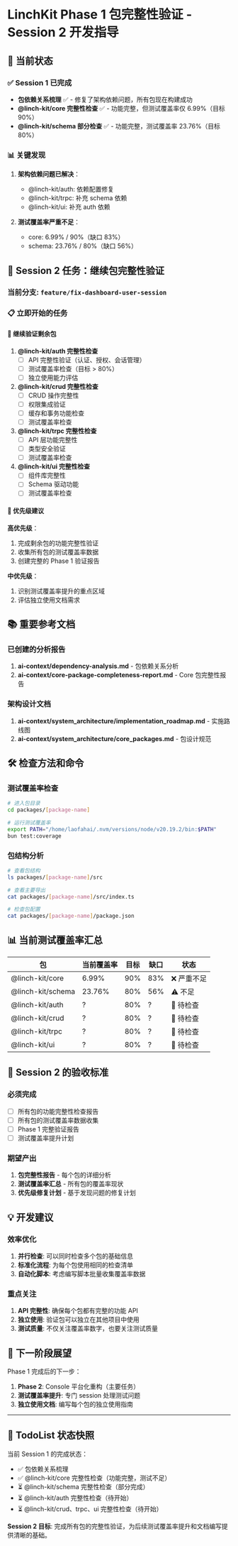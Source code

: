 # LinchKit Phase 1 包完整性验证 - Session 2 开发指导

## 🎯 当前状态

### ✅ Session 1 已完成
- **包依赖关系梳理** ✅ - 修复了架构依赖问题，所有包现在构建成功
- **@linch-kit/core 完整性检查** ✅ - 功能完整，但测试覆盖率仅 6.99%（目标 90%）
- **@linch-kit/schema 部分检查** ✅ - 功能完整，测试覆盖率 23.76%（目标 80%）

### 📊 关键发现
1. **架构依赖问题已解决**：
   - @linch-kit/auth: 依赖配置修复
   - @linch-kit/trpc: 补充 schema 依赖
   - @linch-kit/ui: 补充 auth 依赖

2. **测试覆盖率严重不足**：
   - core: 6.99% / 90%（缺口 83%）
   - schema: 23.76% / 80%（缺口 56%）

## 🚀 Session 2 任务：继续包完整性验证

### **当前分支**: `feature/fix-dashboard-user-session`

### 📋 立即开始的任务

#### 🔄 **继续验证剩余包**

1. **@linch-kit/auth 完整性检查**
   - [ ] API 完整性验证（认证、授权、会话管理）
   - [ ] 测试覆盖率检查（目标 > 80%）
   - [ ] 独立使用能力评估

2. **@linch-kit/crud 完整性检查**
   - [ ] CRUD 操作完整性
   - [ ] 权限集成验证
   - [ ] 缓存和事务功能检查
   - [ ] 测试覆盖率检查

3. **@linch-kit/trpc 完整性检查**
   - [ ] API 层功能完整性
   - [ ] 类型安全验证
   - [ ] 测试覆盖率检查

4. **@linch-kit/ui 完整性检查**
   - [ ] 组件库完整性
   - [ ] Schema 驱动功能
   - [ ] 测试覆盖率检查

#### 🎯 **优先级建议**

**高优先级**：
1. 完成剩余包的功能完整性验证
2. 收集所有包的测试覆盖率数据
3. 创建完整的 Phase 1 验证报告

**中优先级**：
1. 识别测试覆盖率提升的重点区域
2. 评估独立使用文档需求

## 📚 重要参考文档

### 已创建的分析报告
1. **ai-context/dependency-analysis.md** - 包依赖关系分析
2. **ai-context/core-package-completeness-report.md** - Core 包完整性报告

### 架构设计文档
1. **ai-context/system_architecture/implementation_roadmap.md** - 实施路线图
2. **ai-context/system_architecture/core_packages.md** - 包设计规范

## 🛠️ 检查方法和命令

### 测试覆盖率检查
```bash
# 进入包目录
cd packages/[package-name]

# 运行测试覆盖率
export PATH="/home/laofahai/.nvm/versions/node/v20.19.2/bin:$PATH"
bun test:coverage
```

### 包结构分析
```bash
# 查看包结构
ls packages/[package-name]/src

# 查看主要导出
cat packages/[package-name]/src/index.ts

# 检查包配置
cat packages/[package-name]/package.json
```

## 📊 当前测试覆盖率汇总

| 包 | 当前覆盖率 | 目标 | 缺口 | 状态 |
|---|---|---|---|---|
| @linch-kit/core | 6.99% | 90% | 83% | ❌ 严重不足 |
| @linch-kit/schema | 23.76% | 80% | 56% | ⚠️ 不足 |
| @linch-kit/auth | ? | 80% | ? | 🔄 待检查 |
| @linch-kit/crud | ? | 80% | ? | 🔄 待检查 |
| @linch-kit/trpc | ? | 80% | ? | 🔄 待检查 |
| @linch-kit/ui | ? | 80% | ? | 🔄 待检查 |

## 🎯 Session 2 的验收标准

### **必须完成**
- [ ] 所有包的功能完整性检查报告
- [ ] 所有包的测试覆盖率数据收集
- [ ] Phase 1 完整验证报告
- [ ] 测试覆盖率提升计划

### **期望产出**
1. **包完整性报告** - 每个包的详细分析
2. **测试覆盖率汇总** - 所有包的覆盖率现状
3. **优先级修复计划** - 基于发现问题的修复计划

## 💡 开发建议

### **效率优化**
1. **并行检查**: 可以同时检查多个包的基础信息
2. **标准化流程**: 为每个包使用相同的检查清单
3. **自动化脚本**: 考虑编写脚本批量收集覆盖率数据

### **重点关注**
1. **API 完整性**: 确保每个包都有完整的功能 API
2. **独立使用**: 验证包可以独立在其他项目中使用
3. **测试质量**: 不仅关注覆盖率数字，也要关注测试质量

## 🔗 下一阶段展望

Phase 1 完成后的下一步：
1. **Phase 2**: Console 平台化重构（主要任务）
2. **测试覆盖率提升**: 专门 session 处理测试问题
3. **独立使用文档**: 编写每个包的独立使用指南

---

## 📝 TodoList 状态快照

当前 Session 1 的完成状态：
- ✅ 包依赖关系梳理
- ✅ @linch-kit/core 完整性检查（功能完整，测试不足）
- ⏳ @linch-kit/schema 完整性检查（部分完成）
- ⏳ @linch-kit/auth 完整性检查（待开始）
- ⏳ @linch-kit/crud、trpc、ui 完整性检查（待开始）

**Session 2 目标**: 完成所有包的完整性验证，为后续测试覆盖率提升和文档编写提供清晰的基础。